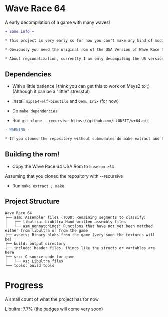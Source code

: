 # Wave Race 64
A early decompilation of a game with many waves!


```diff
+ Some info +

* This project is very early so for now you can't make any kind of modification, well maybe I'll focus on it soon ;).

* Obviously you need the original rom of the USA Version of Wave Race 64, I am not responsible for which methods you get it.

* About regionalization, currently I am only decompiling the US version, for now I am not interested in the European or Japanese version, maybe I will do it later but for now it's not a priority

```

## Dependencies

- With a little patience I think you can get this to work on Msys2 to ;) (Although it can be a "little" stressful)

- Install ``mips64-elf-binutils`` and ``Qemu Irix`` (for now) 

- Do `make dependencies`

- Run ``git clone --recursive https://github.com/LLONSIT/wr64.git``


```diff
- WARNING -

* If you cloned the repository without submodules do make extract and then make dependencies and make extract again

```

## Building the rom!

- Copy the Wave Race 64 USA Rom to ``baserom.z64``

Assuming that you cloned the repository with --recursive

- Run ``make extract ; make``


## Project Structure
	
	Wave Race 64
	├── asm: Assembler files (TODO: Remaining segments to classify)
	│   ├── libultra: Liubltra Hand written assembly files
	│   └── asm_nonmatchings: Functions that have not yet been matched either from libultra or from the game
	├── assets: Binary blobs from the game (very soon the textures will be)
	├── build: output directory
	├── include: header files, things like the structs or variables are here
	├── src: C source code for game
	│   └── os: Libultra files
	└── tools: build tools

# Progress

A small count of what the project has for now

Libultra: 7.7% (the badges will come very soon)
